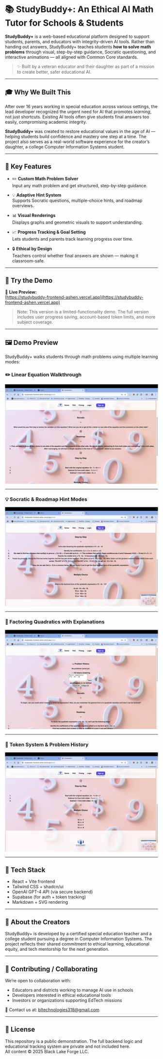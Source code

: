 # 📚 StudyBuddy+: An Ethical AI Math Tutor for Schools & Students

**StudyBuddy+** is a web-based educational platform designed to support students, parents, and educators with integrity-driven AI tools. Rather than handing out answers, StudyBuddy+ teaches students **how to solve math problems** through visual, step-by-step guidance, Socratic questioning, and interactive animations — all aligned with Common Core standards.

> ✨ Built by a veteran educator and their daughter as part of a mission to create better, safer educational AI.

---

## 🎓 Why We Built This

After over 16 years working in special education across various settings, the lead developer recognized the urgent need for AI that promotes *learning*, not just shortcuts. Existing AI tools often give students final answers too easily, compromising academic integrity.

**StudyBuddy+** was created to restore educational values in the age of AI — helping students build confidence and mastery one step at a time. The project also serves as a real-world software experience for the creator’s daughter, a college Computer Information Systems student.

---

## 🧠 Key Features

- ✏️ **Custom Math Problem Solver**  
  Input any math problem and get structured, step-by-step guidance.

- 💡 **Adaptive Hint System**  
  Supports Socratic questions, multiple-choice hints, and roadmap overviews.

- 📊 **Visual Renderings**  
  Displays graphs and geometric visuals to support understanding.

- 📈 **Progress Tracking & Goal Setting**  
  Lets students and parents track learning progress over time.

- 🔒 **Ethical by Design**  
  Teachers control whether final answers are shown — making it classroom-safe.

---

## 🚀 Try the Demo

🔗 **Live Preview:**  
[https://studybuddy-frontend-ashen.vercel.app](https://studybuddy-frontend-ashen.vercel.app)

> Note: This version is a limited-functionality demo. The full version includes user progress saving, account-based token limits, and more subject coverage.

---

## 🖼️ Demo Preview

StudyBuddy+ walks students through math problems using multiple learning modes:

### ✏️ Linear Equation Walkthrough  
![Linear Equation Demo](public/demo-screenshots/solver-linear-equation.png)

---

### 💡 Socratic & Roadmap Hint Modes  
![Hint System](public/demo-screenshots/solver-hint-system.png)

---

### 🧠 Factoring Quadratics with Explanations  
![Quadratic Solver](public/demo-screenshots/solver-quadratic-roadmap.png)

---

### 💎 Token System & Problem History  
![Token System](public/demo-screenshots/solver-token-history.png)

---

## 🧪 Tech Stack

- React + Vite frontend
- Tailwind CSS + shadcn/ui
- OpenAI GPT-4 API (via secure backend)
- Supabase (for auth + token tracking)
- Markdown + SVG rendering

---

## 💬 About the Creators

StudyBuddy+ is developed by a certified special education teacher and a college student pursuing a degree in Computer Information Systems. The project reflects their shared commitment to ethical learning, educational equity, and tech mentorship for the next generation.

---

## 🤝 Contributing / Collaborating

We’re open to collaboration with:
- Educators and districts working to manage AI use in schools
- Developers interested in ethical educational tools
- Investors or organizations supporting EdTech missions

📧 Contact us at: [bltechnologies318@gmail.com](mailto:bltechnologies318@gmail.com)

---

## 📌 License

This repository is a public demonstration. The full backend logic and educational tracking system are private and not included here.  
All content © 2025 Black Lake Forge LLC.
